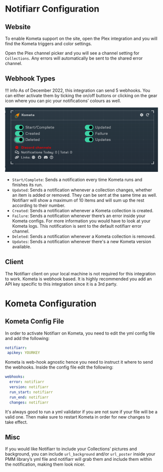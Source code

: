 # Notifiarr Configuration

## Website

To enable Kometa support on the site, open the Plex integration and you will find the Kometa triggers and color settings.

Open the Plex channel picker and you will see a channel setting for `Collections`. Any errors will automatically be sent to the shared error channel.

## Webhook Types

!!! info
     As of December 2022, this integration can send 5 webhooks. You can either activate them by ticking the on/off buttons or clicking on the gear icon where you can pic your notifications’ colours as well.

![notifiarr_pmm_toggles.png](../../assets/screenshots/integrations/plexmetamanger/notifiarr_pmm_toggles.png)

- `Start/Complete`: Sends a notification every time Kometa runs and finishes its run.
- `Updated`: Sends a notification whenever a collection changes, whether an item is added or removed. They can be sent at the same time as well. Notifiarr will show a maximum of 10 items and will sum up the rest according to their number.
- `Created`: Sends a notification whenever a Kometa collection is created.
- `Failure`: Sends a notification whenever there’s an error inside your Kometa configs. For more information you would have to look at your Kometa logs. This notification is sent to the default notifiarr error channel.
- `Deleted`: Sends a notification whenever a Kometa collection is removed.
- `Updates`: Sends a notification whenever there's a new Kometa version available.

## Client

The Notifiarr client on your local machine is not required for this integration to work. Kometa is webhook based.  It is highly recommended you add an API key specific to this integration since it is a 3rd party.

# Kometa Configuration

## Kometa Config File

In order to activate Notifiarr on Kometa, you need to edit the yml config file and add the following:

```yml
notifiarr:
 apikey: YOURKEY
```

Kometa is web-hook agnostic hence you need to instruct it where to send the webhooks. Inside the config file edit the following:


```yml
webhooks:
  error: notifiarr
  version: notifiarr
  run_start: notifiarr
  run_end: notifiarr
  changes: notifiarr
```

It's always good to run a yml validator if you are not sure if your file will be a valid one. Then make sure to restart Kometa in order for new changes to take effect.

## Misc

If you would like Notifiarr to include your Collections’ pictures and background, you can include `url_background` and/or `url_poster` inside your PMM library’s yml file and notifiarr will grab them and include them within the notification, making them look nicer.
